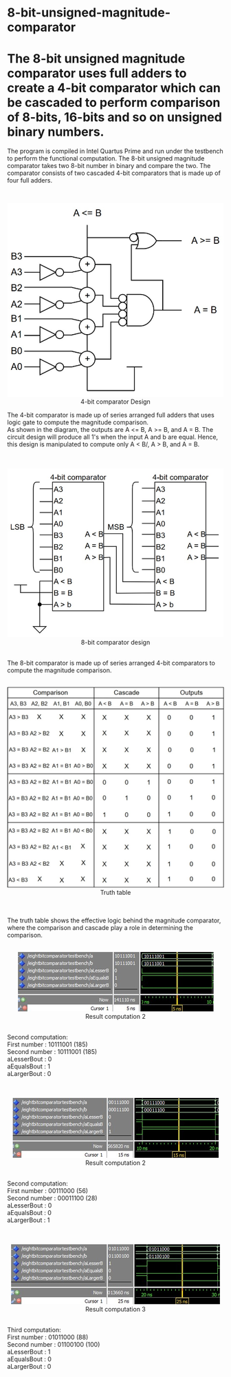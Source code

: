 # 8-bit-unsigned-magnitude-comparator
# The 8-bit unsigned magnitude comparator uses full adders to create a 4-bit comparator which can be cascaded to perform comparison of 8-bits, 16-bits and so on unsigned binary numbers.

The program is compiled in Intel Quartus Prime and run under the testbench to perform the functional computation.
The 8-bit unsigned magnitude comparator takes two 8-bit number in binary and compare the two.
The comparator consists of two cascaded 4-bit comparators that is made up of four full adders.

<br />
<p align="center">
  <img src="Sources/4-bit comparator design.jpg"><br />
  4-bit comparator Design
</p>
The 4-bit comparator is made up of series arranged full adders that uses logic gate to compute the magnitude comparison.
<br />
As shown in the diagram, the outputs are A <= B, A >= B, and A = B. The circuit design will produce all 1's when the input A and b are equal. Hence, this design is manipulated to compute only A < B/, A > B, and A = B.
<br />

<br />
<br />
<p align="center">
  <img src="Sources/8-bit comparator design.jpg"/><br />
  8-bit comparator design
</p>
<br />
The 8-bit comparator is made up of series arranged 4-bit comparators to compute the magnitude comparison.
<br />

<br />
<p align="center">
  <img src="Sources/Truth Table.jpg"/><br />
  Truth table
</p>
<br />
<br />
The truth table shows the effective logic behind the magnitude comparator, where the comparison and cascade play a role in determining the comparison.
<br />

<br />
<p align="center">
  <img src="Sources/Result1.jpg"/><br />
  Result computation 2
</p>
<br />
Second computation:<br />
First number  : 10111001 (185)<br />
Second number : 10111001 (185)<br />
aLesserBout   : 0  <br />
aEqualsBout	  : 1  <br />
aLargerBout   : 0  <br />
<br />

<br />
<p align="center">
  <img src="Sources/Result2.jpg"/><br />
  Result computation 2
</p>
<br />
Second computation:<br />
First number  : 00111000 (56)<br />
Second number : 00011100 (28)<br />
aLesserBout   : 0  <br />
aEqualsBout	  : 0  <br />
aLargerBout   : 1  <br />
<br />

<br />
<p align="center">
  <img src="Sources/Result3.jpg"/><br />
  Result computation 3
</p>
<br />
Third computation:<br />
First number  : 01011000 (88)<br />
Second number : 01100100 (100)<br />
aLesserBout   : 1  <br />
aEqualsBout	  : 0  <br />
aLargerBout   : 0  <br />
<br />

